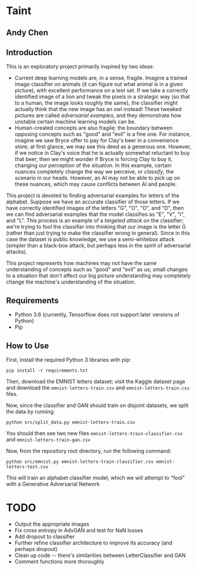 # Taint
## Andy Chen

## Introduction

This is an exploratory project primarily inspired by two ideas:
* Current deep learning models are, in a sense, fragile. Imagine a trained 
image classifier on animals (it can figure out what animal is in a given 
picture), with excellent performance on a test set. If we take a correctly 
identified image of a lion and tweak the pixels in a strategic way (so that 
to a human, the image looks roughly the same), the classifier might actually 
think that the new image has an owl instead! These tweaked pictures are called 
_adversarial examples_, and they demonstrate how unstable certain machine 
learning models can be.
* Human-created concepts are also fragile; the boundary between opposing 
concepts such as "good" and "evil" is a fine one. For instance, imagine 
we saw Bryce offer to pay for Clay's beer in a convenience store; at first
glance, we may see this deed as a generous one. However, if we notice in 
Clay's voice that he is actually somewhat reluctant to buy that beer, then
we might wonder if Bryce is forcing Clay to buy it, changing our perception
of the situation. In this example, certain nuances completely change the 
way we perceive, or _classify_, the scenario in our heads. However, an AI
may not be able to pick up on these nuances, which may cause conflicts between
AI and people.

This project is devoted to finding adversarial examples for letters of the 
alphabet. Suppose we have an accurate classifier of those letters. If we 
have correctly identified images of the letters "G", "O", "O", and "D", 
then we can find adversarial examples that the model classifies as "E", "V",
"I", and "L". This process is an example of a _targeted attack_ on the 
classifier; we're trying to fool the classifier into thinking that our image
is the letter G (rather than just trying to make the classifier wrong in 
general). Since in this case the dataset is public knowledge, we use a 
semi-whitebox attack (simpler than a black-box attack, but perhaps less in the 
spirit of adversarial attacks).

This project represents how machines may not have the same understanding of 
concepts such as "good" and "evil" as us; small changes to a situation that 
don't affect our big picture understanding may completely change the machine's 
understanding of the situation.


## Requirements
* Python 3.6 (currently, Tensorflow does not support later versions of Python)
* Pip


## How to Use
First, install the required Python 3 libraries with pip:
```
pip install -r requirements.txt
```
Then, download the EMNIST letters dataset; visit the Kaggle dataset page and
download the `emnist-letters-train.csv` and `emnist-letters-train.csv` files. 

Now, since the classifier and GAN should train on disjoint datasets, we split
the data by running:
```
python src/split_data.py emnist-letters-train.csv 
```
You should then see two new files `emnist-letters-train-classifier.csv` and
`emnist-letters-train-gan.csv`

Now, from the repository root directory, run the following command:
```
python src/emnist.py emnist-letters-train-classifier.csv emnist-letters-test.csv
```
This will train an alphabet classifier model, which we will attempt to "fool"
with a Generative Adversarial Network


# TODO
* Output the appropriate images
* Fix cross entropy in AdvGAN and test for NaN losses
* Add dropout to classifier
* Further refine classifier architecture to improve its accuracy (and perhaps dropout)
* Clean up code -- there's similarities between LetterClassifier and GAN
* Comment functions more thoroughly



